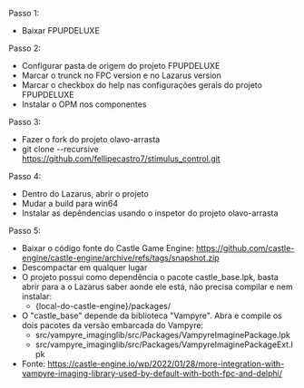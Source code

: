 Passo 1:
- Baixar FPUPDELUXE

Passo 2:
- Configurar pasta de origem do projeto FPUPDELUXE
- Marcar o trunck no FPC version e no Lazarus version
- Marcar o checkbox do help nas configurações gerais do projeto FPUPDELUXE
- Instalar o OPM nos componentes

Passo 3:
- Fazer o fork do projeto olavo-arrasta
- git clone --recursive https://github.com/fellipecastro7/stimulus_control.git

Passo 4:
- Dentro do Lazarus, abrir o projeto
- Mudar a build para win64
- Instalar as depêndencias usando o inspetor do projeto olavo-arrasta

Passo 5:
- Baixar o código fonte do Castle Game Engine: https://github.com/castle-engine/castle-engine/archive/refs/tags/snapshot.zip
- Descompactar em qualquer lugar
- O projeto possui como dependência o pacote castle_base.lpk, basta abrir para a o Lazarus saber aonde ele está, não precisa compilar e nem instalar:
  - {local-do-castle-engine}/packages/
- O "castle_base" depende da biblioteca "Vampyre". Abra e compile os dois pacotes da versão embarcada do Vampyre:
  - src/vampyre_imaginglib/src/Packages/VampyreImaginePackage.lpk
  - src/vampyre_imaginglib/src/Packages/VampyreImaginePackageExt.lpk
- Fonte: https://castle-engine.io/wp/2022/01/28/more-integration-with-vampyre-imaging-library-used-by-default-with-both-fpc-and-delphi/